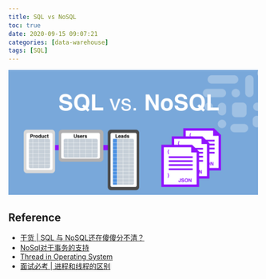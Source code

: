 ```yaml
---
title: SQL vs NoSQL
toc: true
date: 2020-09-15 09:07:21
categories: [data-warehouse]
tags: [SQL]
---
```


<img src="/images/sql/sql-vs-nosql.png" width="500" alt="" />

<!-- more -->


## Reference

- [干货 | SQL 与 NoSQL还在傻傻分不清？](https://zhuanlan.zhihu.com/p/63371253)
- [NoSql对于事务的支持](https://blog.csdn.net/kezhong_wxl/article/details/77000947)
- [Thread in Operating System](https://www.geeksforgeeks.org/thread-in-operating-system/)
- [面试必考 | 进程和线程的区别](https://zhuanlan.zhihu.com/p/114453309)


